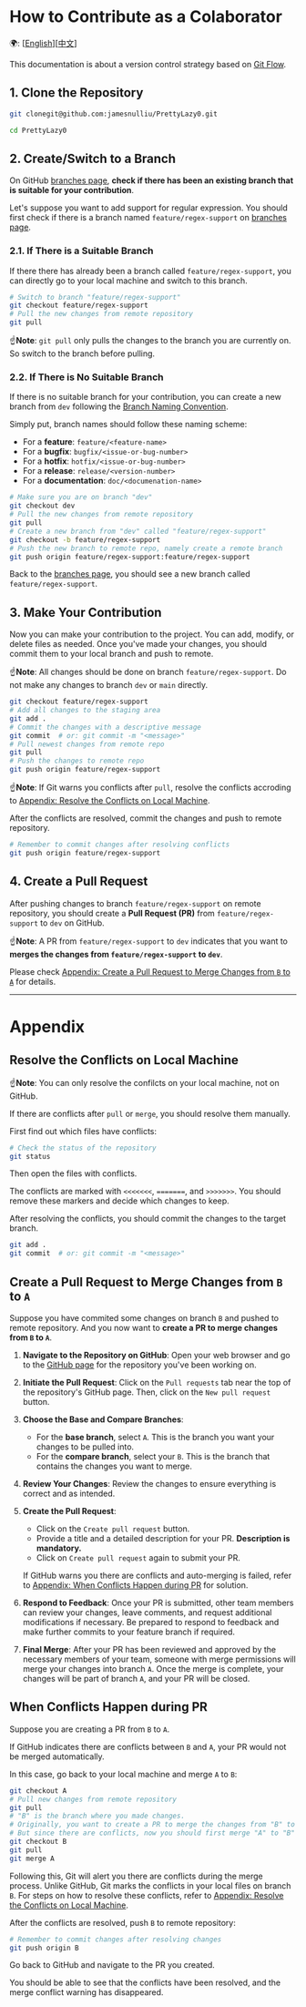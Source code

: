 # How to Contribute as a Colaborator
🌍: [[English](./How_to_Contribute_as_a_Colaborator.md)][[中文](./How_to_Contribute_as_a_Colaborator_zh.md)]

This documentation is about a version control strategy based on [Git Flow](https://nvie.com/posts/a-successful-git-branching-model/).

## 1. Clone the Repository

```bash
git clonegit@github.com:jamesnulliu/PrettyLazy0.git

cd PrettyLazy0
```

## 2. Create/Switch to a Branch

On GitHub [branches page](GitHub), **check if there has been an existing branch that is suitable for your contribution**. 

Let's suppose you want to add support for regular expression. You should first check if there is a branch named `feature/regex-support` on [branches page](https://github.com/jamesnulliu/PrettyLazy0/branches).

### 2.1. If There is a Suitable Branch

If there there has already been a branch called `feature/regex-support`, you can directly go to your local machine and switch to this branch.

```bash
# Switch to branch "feature/regex-support"
git checkout feature/regex-support
# Pull the new changes from remote repository
git pull
```

☝**Note**: `git pull` only pulls the changes to the branch you are currently on. So switch to the branch before pulling.

### 2.2. If There is No Suitable Branch

If there is no suitable branch for your contribution, you can create a new branch from `dev` following the [Branch Naming Convention](./Branch_Naming_Convention.md).

Simply put, branch names should follow these naming scheme:

- For a **feature**: `feature/<feature-name>`
- For a **bugfix**: `bugfix/<issue-or-bug-number>`
- For a **hotfix**: `hotfix/<issue-or-bug-number>`
- For a **release**: `release/<version-number>`
- For a **documentation**: `doc/<documenation-name>`

```bash
# Make sure you are on branch "dev"
git checkout dev
# Pull the new changes from remote repository
git pull
# Create a new branch from "dev" called "feature/regex-support"
git checkout -b feature/regex-support
# Push the new branch to remote repo, namely create a remote branch
git push origin feature/regex-support:feature/regex-support
```

Back to the [branches page](https://github.com/jamesnulliu/PrettyLazy0/branches), you should see a new branch called `feature/regex-support`.

## 3. Make Your Contribution

Now you can make your contribution to the project. You can add, modify, or delete files as needed. Once you've made your changes, you should commit them to your local branch and push to remote.

☝**Note**: All changes should be done on branch `feature/regex-support`. Do not make any changes to branch `dev` or `main` directly.

```bash
git checkout feature/regex-support
# Add all changes to the staging area
git add .
# Commit the changes with a descriptive message
git commit  # or: git commit -m "<message>"
# Pull newest changes from remote repo
git pull
# Push the changes to remote repo
git push origin feature/regex-support
```

☝**Note**: If Git warns you conflicts after `pull`, resolve the conflicts accroding to [Appendix: Resolve the Conflicts on Local Machine](#resolve-the-conflicts-on-local-machine). 

After the conflicts are resolved, commit the changes and push to remote repository.

```bash
# Remember to commit changes after resolving conflicts 
git push origin feature/regex-support
```

## 4. Create a Pull Request

After pushing changes to branch `feature/regex-support` on remote repository, you should create a **Pull Request (PR)** from `feature/regex-support` to `dev` on GitHub.

☝**Note**: A PR from `feature/regex-support` to `dev` indicates that you want to **merges the changes from `feature/regex-support` to `dev`**.

Please check [Appendix: Create a Pull Request to Merge Changes from `B` to `A`](#create-a-pull-request-to-merge-changes-from-b-to-a) for details.

---

# Appendix

## Resolve the Conflicts on Local Machine

☝**Note**: You can only resolve the confilcts on your local machine, not on GitHub.

If there are conflicts after `pull` or `merge`, you should resolve them manually. 

First find out which files have conflicts:

```bash
# Check the status of the repository
git status
```

Then open the files with conflicts.

The conflicts are marked with `<<<<<<<`, `=======`, and `>>>>>>>`. You should remove these markers and decide which changes to keep.

After resolving the conflicts, you should commit the changes to the target branch.

```bash
git add .
git commit  # or: git commit -m "<message>"
```


## Create a Pull Request to Merge Changes from `B` to `A`

Suppose you have commited some changes on branch `B` and pushed to remote repository. And you now want to **create a PR to merge changes from `B` to `A`**.

1. **Navigate to the Repository on GitHub**: Open your web browser and go to the [GitHub page](https://github.com/jamesnulliu/PrettyLazy0/) for the repository you've been working on.

2. **Initiate the Pull Request**: Click on the `Pull requests` tab near the top of the repository's GitHub page. Then, click on the `New pull request` button.

3. **Choose the Base and Compare Branches**: 
    - For the **base branch**, select `A`. This is the branch you want your changes to be pulled into.
    - For the **compare branch**, select your `B`. This is the branch that contains the changes you want to merge.

4. **Review Your Changes**: Review the changes to ensure everything is correct and as intended.

5. **Create the Pull Request**: 
    - Click on the `Create pull request` button. 
    - Provide a title and a detailed description for your PR. **Description is mandatory.**
    - Click on `Create pull request` again to submit your PR.
    
    If GitHub warns you there are conflicts and auto-merging is failed, refer to [Appendix: When Conflicts Happen during PR](#when-conflicts-happen-during-pr) for solution.


6. **Respond to Feedback**: Once your PR is submitted, other team members can review your changes, leave comments, and request additional modifications if necessary. Be prepared to respond to feedback and make further commits to your feature branch if required.

7. **Final Merge**: After your PR has been reviewed and approved by the necessary members of your team, someone with merge permissions will merge your changes into branch `A`. Once the merge is complete, your changes will be part of branch `A`, and your PR will be closed.


## When Conflicts Happen during PR

Suppose you are creating a PR from `B` to `A`.

If GitHub indicates there are conflicts between `B` and `A`,  your PR would not be merged automatically.

In this case, go back to your local machine and merge `A` to `B`:

```bash
git checkout A
# Pull new changes from remote repository
git pull
# "B" is the branch where you made changes.
# Originally, you want to create a PR to merge the changes from "B" to "A";
# But since there are conflicts, now you should first merge "A" to "B" on your local machine.
git checkout B
git pull
git merge A
```

Following this, Git will alert you there are conflicts during the merge process. Unlike GitHub, Git marks the conflicts in your local files on branch `B`. For steps on how to resolve these conflicts, refer to [Appendix: Resolve the Conflicts on Local Machine](#resolve-the-conflicts-on-local-machine).

After the conflicts are resolved, push `B` to remote repository:

```bash
# Remember to commit changes after resolving changes
git push origin B
```

Go back to GitHub and navigate to the PR you created. 

You should be able to see that the conflicts have been resolved, and the merge conflict warning has disappeared. 


<!-- ##  Delete a Branch

If the branch `feature/regex-support` is no longer needed, you can delete it:

```bash
# [Warning] Make sure this branch is no longer needed before deleting this branch
# Delete the branch "feature/regex-support" locally
git branch -d feature/regex-support
# Delete the branch "feature/regex-support" on remote repo
git push origin --delete feature/regex-support
``` -->
